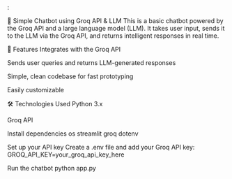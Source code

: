 :

🧠 Simple Chatbot using Groq API & LLM
This is a basic chatbot powered by the Groq API and a large language model (LLM). It takes user input, sends it to the LLM via the Groq API, and returns intelligent responses in real time.

🚀 Features
Integrates with the Groq API

Sends user queries and returns LLM-generated responses

Simple, clean codebase for fast prototyping

Easily customizable

🛠️ Technologies Used
Python 3.x

Groq API


Install dependencies
os 
streamlit
groq
dotenv

Set up your API key
Create a .env file and add your Groq API key:
GROQ_API_KEY=your_groq_api_key_here

Run the chatbot
python app.py
